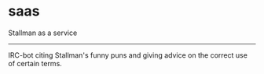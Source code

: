 # saas
Stallman as a service

---

IRC-bot citing Stallman's funny puns and giving advice on the correct use of certain terms.
